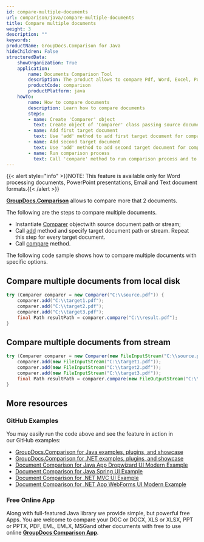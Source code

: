 ```yaml
---
id: compare-multiple-documents
url: comparison/java/compare-multiple-documents
title: Compare multiple documents
weight: 3
description: ""
keywords: 
productName: GroupDocs.Comparison for Java
hideChildren: False
structuredData:
    showOrganization: True
    application:
        name: Documents Comparison Tool
        description: The product allows to compare Pdf, Word, Excel, PowerPoint, AutoCad, Image, Code and much more file formats. Comparison API also supports accepting or rejecting changes, extracting document information and generating comparison report
        productCode: comparison
        productPlatform: java
    howTo:
        name: How to compare documents
        description: Learn how to compare documents
        steps:
        - name: Create 'Comparer' object
          text: Create object of 'Comparer' class passing source document as a constructor argument
        - name: Add first target document
          text: Use 'add' method to add first target document for comparing with source one
        - name: Add second target document
          text: Use 'add' method to add second target document for comparing with source one
        - name: Run comparison process
          text: Call 'compare' method to run comparison process and to get path of the result document
---
```

{{< alert style="info" >}}NOTE: This feature is available only for Word processing documents, PowerPoint presentations, Email and Text document formats.{{< /alert >}}

**[GroupDocs.Comparison](https://products.groupdocs.com/comparison/java)** allows to compare more that 2 documents.

The following are the steps to compare multiple documents.

*   Instantiate [Comparer](https://apireference.groupdocs.com/comparison/java/com.groupdocs.comparison/Comparer) objectwith source document path or stream;
*   Call [add](https://apireference.groupdocs.com/net/comparison/groupdocs.comparison/comparer/methods/add/index) method and specify target document path or stream. Repeat this step for every target document.
*   Call [compare](https://apireference.groupdocs.com/net/comparison/groupdocs.comparison/comparer) method.

The following code sample shows how to compare multiple documents with specific options.

## Compare multiple documents from local disk

```java
try (Comparer comparer = new Comparer("C:\\source.pdf")) {
    comparer.add("C:\\target1.pdf");
    comparer.add("C:\\target2.pdf");
    comparer.add("C:\\target3.pdf");
    final Path resultPath = comparer.compare("C:\\result.pdf");
}
```

## Compare multiple documents from stream

```java
try (Comparer comparer = new Comparer(new FileInputStream("C:\\source.pdf"))) {
    comparer.add(new FileInputStream("C:\\target1.pdf"));
    comparer.add(new FileInputStream("C:\\target2.pdf"));
    comparer.add(new FileInputStream("C:\\target3.pdf"));
    final Path resultPath = comparer.compare(new FileOutputStream("C:\\result.pdf"));
}
```

## More resources

### GitHub Examples
You may easily run the code above and see the feature in action in our GitHub examples:

*   [GroupDocs.Comparison for Java examples, plugins, and showcase](https://github.com/groupdocs-comparison/GroupDocs.Comparison-for-Java)
*   [GroupDocs.Comparison for .NET examples, plugins, and showcase](https://github.com/groupdocs-comparison/GroupDocs.Comparison-for-.NET)
*   [Document Comparison for Java App Dropwizard UI Modern Example](https://github.com/groupdocs-comparison/GroupDocs.Comparison-for-Java-Dropwizard)    
*   [Document Comparison for Java Spring UI Example](https://github.com/groupdocs-comparison/GroupDocs.Comparison-for-Java-Spring)    
*   [Document Comparison for .NET MVC UI Example](https://github.com/groupdocs-comparison/GroupDocs.Comparison-for-.NET-MVC)    
*   [Document Comparison for .NET App WebForms UI Modern Example](https://github.com/groupdocs-comparison/GroupDocs.Comparison-for-.NET-WebForms)
    

### Free Online App
Along with full-featured Java library we provide simple, but powerful free Apps.
You are welcome to compare your DOC or DOCX, XLS or XLSX, PPT or PPTX, PDF, EML, EMLX, MSGand other documents with free to use online **[GroupDocs Comparison App](https://products.groupdocs.app/comparison)**.
